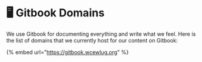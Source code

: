# 🖥 Gitbook Domains

We use Gitbook for documenting everything and write what we feel. Here is the list of domains that we currently host for our content on Gitbook:

{% embed url="https://gitbook.wcewlug.org" %}
